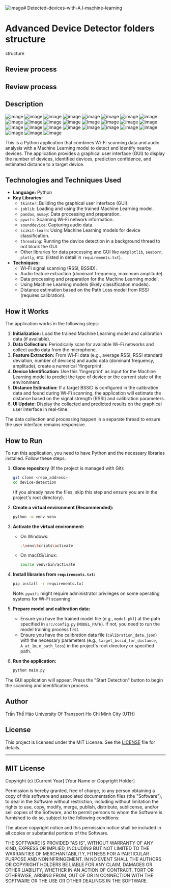 ![image](https://github.com/user-attachments/assets/f8843bf7-4cb7-4844-97fc-f7ac81e5fded)# Detected-devices-with-A.I-machine-learning
# Advanced Device Detector folders structure
structure
## Review process 
## Review process 
## Description
![image](https://github.com/user-attachments/assets/3fe6a136-ee37-42b1-ba4e-b8e69c20b30e)
![image](https://github.com/user-attachments/assets/ea313442-626d-46e6-b124-4f5d8e99bed0)
![image](https://github.com/user-attachments/assets/69418db8-4906-4823-8389-41a312ff4494)
![image](https://github.com/user-attachments/assets/192250d9-38c8-4ebe-bde1-f3e3448518c8)
![image](https://github.com/user-attachments/assets/6af5e0f3-6c27-4bbe-8126-6298ebe3d153)
![image](https://github.com/user-attachments/assets/91c34c3d-855e-45b0-8268-57b3bbd38310)
![image](https://github.com/user-attachments/assets/93024ae8-c8d5-42c5-a09d-9a9ac2091830)
![image](https://github.com/user-attachments/assets/cf456ce3-fcea-4a1f-919c-f06cf2f04b3d)
![image](https://github.com/user-attachments/assets/1b21c824-8064-4a08-883d-7de56ad542d2)
![image](https://github.com/user-attachments/assets/07a8ed17-8eb6-49b1-975b-eed7a0d851dc)
![image](https://github.com/user-attachments/assets/eb404b2e-5c34-42e9-8501-34b74822e6e8)
![image](https://github.com/user-attachments/assets/c38e6efb-ab21-4ab8-bdc3-ea2c93986144)
![image](https://github.com/user-attachments/assets/2fe150d2-acb5-4567-ad4a-59844b140ea5)
![image](https://github.com/user-attachments/assets/53e9cb37-86ad-489b-b46d-73b7666665ce)
![image](https://github.com/user-attachments/assets/168f0ce3-9e62-4839-9cb9-495348343467)
![image](https://github.com/user-attachments/assets/55f136bf-950a-4fcd-b3b8-bf60f152f37e)
![image](https://github.com/user-attachments/assets/ad3ad4eb-c0d6-41c9-b92e-ca62316efce4)
![image](https://github.com/user-attachments/assets/552b2f26-7045-4b41-99c6-c73f16ac9847)
![image](https://github.com/user-attachments/assets/ab5d9396-1a97-4eaf-9197-351c11f00d09)
![image](https://github.com/user-attachments/assets/01a65f4c-4ee2-4cbe-865f-ad5e0a7edda9)
![image](https://github.com/user-attachments/assets/b315f542-f1a4-4a45-80a2-e4a1e9c5f35c)
![image](https://github.com/user-attachments/assets/cf859923-877f-4216-9538-8ea3906262fb)
![image](https://github.com/user-attachments/assets/154c5c65-6d86-475a-8e18-1569c70777e7)
![image](https://github.com/user-attachments/assets/d30f5034-a0e3-4dd1-92ee-616f65018b49)
![image](https://github.com/user-attachments/assets/03459ca7-932e-4ba2-81bb-c48d3c36db4b)
![image](https://github.com/user-attachments/assets/10479d60-6892-4170-8798-cc51c63c476a)
![image](https://github.com/user-attachments/assets/6cf88e25-3159-4659-b69d-1dbafcf14dfd)

This is a Python application that combines Wi-Fi scanning data and audio analysis with a Machine Learning model to detect and identify nearby devices. The application provides a graphical user interface (GUI) to display the number of devices, identified devices, prediction confidence, and estimated distance to a target device.

## Technologies and Techniques Used

- **Language:** Python
- **Key Libraries:**
    - `tkinter`: Building the graphical user interface (GUI).
    - `joblib`: Loading and using the trained Machine Learning model.
    - `pandas`, `numpy`: Data processing and preparation.
    - `pywifi`: Scanning Wi-Fi network information.
    - `sounddevice`: Capturing audio data.
    - `scikit-learn`: Using Machine Learning models for device classification.
    - `threading`: Running the device detection in a background thread to not block the GUI.
    - Other libraries for data processing and GUI like `matplotlib`, `seaborn`, `plotly`, etc. (listed in detail in `requirements.txt`).
- **Techniques:**
    - Wi-Fi signal scanning (RSSI, BSSID).
    - Audio feature extraction (dominant frequency, maximum amplitude).
    - Data processing and preparation for the Machine Learning model.
    - Using Machine Learning models (likely classification models).
    - Distance estimation based on the Path Loss model from RSSI (requires calibration).

## How it Works

The application works in the following steps:

1.  **Initialization:** Load the trained Machine Learning model and calibration data (if available).
2.  **Data Collection:** Periodically scan for available Wi-Fi networks and collect audio data from the microphone.
3.  **Feature Extraction:** From Wi-Fi data (e.g., average RSSI, RSSI standard deviation, number of devices) and audio data (dominant frequency, amplitude), create a numerical 'fingerprint'.
4.  **Device Identification:** Use this 'fingerprint' as input for the Machine Learning model to predict the type of device or the current state of the environment.
5.  **Distance Estimation:** If a target BSSID is configured in the calibration data and found during Wi-Fi scanning, the application will estimate the distance based on the signal strength (RSSI) and calibration parameters.
6.  **UI Update:** Display the collected and predicted results on the graphical user interface in real-time.

The data collection and processing happen in a separate thread to ensure the user interface remains responsive.

## How to Run

To run this application, you need to have Python and the necessary libraries installed. Follow these steps:

1.  **Clone repository** (If the project is managed with Git):
    ```bash
    git clone <repo_address>
    cd device-detection
    ```
    (If you already have the files, skip this step and ensure you are in the project's root directory).

2.  **Create a virtual environment (Recommended):**
    ```bash
    python -m venv venv
    ```

3.  **Activate the virtual environment:**
    - On Windows:
      ```bash
      .\venv\Scripts\activate
      ```
    - On macOS/Linux:
      ```bash
      source venv/bin/activate
      ```

4.  **Install libraries from `requirements.txt`:**
    ```bash
    pip install -r requirements.txt
    ```
    Note: `pywifi` might require administrator privileges on some operating systems for Wi-Fi scanning.

5.  **Prepare model and calibration data:**
    - Ensure you have the trained model file (e.g., `model.pkl`) at the path specified in `src/config.py` (`MODEL_PATH`). If not, you need to run the model training process first.
    - Ensure you have the calibration data file (`calibration_data.json`) with the necessary parameters (e.g., `target_bssid_for_distance`, `A_at_1m`, `n_path_loss`) in the project's root directory or specified path.

6.  **Run the application:**
    ```bash
    python main.py
    ```

The GUI application will appear. Press the "Start Detection" button to begin the scanning and identification process.

## Author

Trần Thế Hảo
University Of Transport Ho Chi Minh City (UTH)

## License

This project is licensed under the MIT License. See the [LICENSE](#mit-license) file for details.

---

<a name="mit-license"></a>

## MIT License

Copyright (c) [Current Year] [Your Name or Copyright Holder]

Permission is hereby granted, free of charge, to any person obtaining a copy
of this software and associated documentation files (the "Software"), to deal
in the Software without restriction, including without limitation the rights
to use, copy, modify, merge, publish, distribute, sublicense, and/or sell
copies of the Software, and to permit persons to whom the Software is
furnished to do so, subject to the following conditions:

The above copyright notice and this permission notice shall be included in all
copies or substantial portions of the Software.

THE SOFTWARE IS PROVIDED "AS IS", WITHOUT WARRANTY OF ANY KIND, EXPRESS OR
IMPLIED, INCLUDING BUT NOT LIMITED TO THE WARRANTIES OF MERCHANTABILITY,
FITNESS FOR A PARTICULAR PURPOSE AND NONINFRINGEMENT. IN NO EVENT SHALL THE
AUTHORS OR COPYRIGHT HOLDERS BE LIABLE FOR ANY CLAIM, DAMAGES OR OTHER
LIABILITY, WHETHER IN AN ACTION OF CONTRACT, TORT OR OTHERWISE, ARISING FROM,
OUT OF OR IN CONNECTION WITH THE SOFTWARE OR THE USE OR OTHER DEALINGS IN THE
SOFTWARE. 
